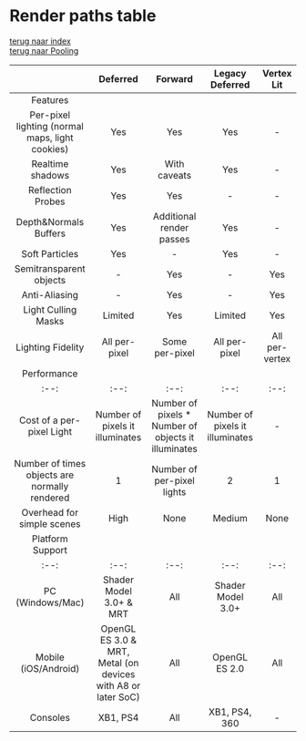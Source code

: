 # Render paths table  

[terug naar index](/Index.md#scripting)   
[terug naar Pooling](/Graphics/ShadersPostProcessing.md) 

||Deferred|Forward|Legacy Deferred|Vertex Lit|
|:--:|:--:|:--:|:--:|:--:|
|Features|||||
|Per-pixel lighting (normal maps, light cookies)|Yes|Yes|Yes|-|
|Realtime shadows|Yes|With caveats|Yes|-|
|Reflection Probes|Yes|Yes|-|-|
|Depth&Normals Buffers|Yes|Additional render passes|Yes|-|
|Soft Particles|Yes|-|Yes|-|
|Semitransparent objects|-|Yes|-|Yes|
|Anti-Aliasing|-|Yes|-|Yes|
|Light Culling Masks|Limited|Yes|Limited|Yes|
|Lighting Fidelity|All per-pixel|Some per-pixel|All per-pixel|All per-vertex|
|Performance|
|:--:|:--:|:--:|:--:|:--:|			
|Cost of a per-pixel Light|Number of pixels it illuminates|Number of pixels * Number of objects it illuminates|Number of pixels it illuminates|-|
|Number of times objects are normally rendered|1|Number of per-pixel lights|2|1|
|Overhead for simple scenes|High|None|Medium|None|
|Platform Support|
|:--:|:--:|:--:|:--:|:--:|				
|PC (Windows/Mac)|Shader Model 3.0+ & MRT|All|Shader Model 3.0+|All|
|Mobile (iOS/Android)|OpenGL ES 3.0 & MRT, Metal (on devices with A8 or later SoC)|All|OpenGL ES 2.0|All|
|Consoles|XB1, PS4|All|XB1, PS4, 360|-|